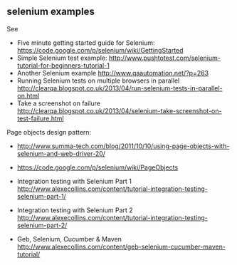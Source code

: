 selenium examples
-----------------

See

- Five minute getting started guide for Selenium: https://code.google.com/p/selenium/wiki/GettingStarted
- Simple Selenium test example: http://www.pushtotest.com/selenium-tutorial-for-beginners-tutorial-1
- Another Selenium example http://www.qaautomation.net/?p=263
- Running Selenium tests on multiple browsers in parallel http://clearqa.blogspot.co.uk/2013/04/run-selenium-tests-in-parallel-on.html
- Take a screenshot on failure http://clearqa.blogspot.co.uk/2013/04/selenium-take-screenshot-on-test-failure.html

Page objects design pattern:
- http://www.summa-tech.com/blog/2011/10/10/using-page-objects-with-selenium-and-web-driver-20/
- https://code.google.com/p/selenium/wiki/PageObjects

- Integration testing with Selenium Part 1 http://www.alexecollins.com/content/tutorial-integration-testing-selenium-part-1/
- Integration testing with Selenium Part 2 http://www.alexecollins.com/content/tutorial-integration-testing-selenium-part-2/
- Geb, Selenium, Cucumber & Maven http://www.alexecollins.com/content/geb-selenium-cucumber-maven-tutorial/
